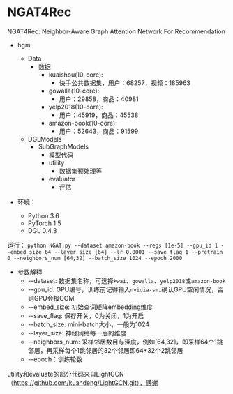 # NGAT4Rec
NGAT4Rec: Neighbor-Aware Graph Attention Network For Recommendation

* hgm
  - Data
    + 数据
      * kuaishou(10-core):
        * 快手公共数据集，用户：68257，视频：185963
      * gowalla(10-core):
        * 用户：29858，商品：40981
      * yelp2018(10-core):
        * 用户：45919，商品：45538
      * amazon-book(10-core):
        * 用户：52643，商品：91599
  - DGLModels
    + SubGraphModels
      * 模型代码
      * utility
        - 数据集预处理等
      * evaluator
        - 评估

* 环境：
  - Python 3.6
  - PyTorch 1.5
  - DGL 0.4.3

运行：
```python NGAT.py --dataset amazon-book --regs [1e-5] --gpu_id 1 --embed_size 64 --layer_size [64] --lr 0.0001 --save_flag 1 --pretrain 0 --neighbors_num [64,32] --batch_size 1024 --epoch 2000```

* 参数解释
  - --dataset: 数据集名称，可选择`kwai`、`gowalla`、`yelp2018`或`amazon-book`
  - --gpu_id: GPU编号，训练前记得输入`nvidia-smi`确认GPU空闲情况，否则GPU会报OOM
  - --embed_size: 初始查词矩阵embedding维度
  - --save_flag: 保存开关，0为关闭，1为开启
  - --batch_size: mini-batch大小，一般为1024
  - --layer_size: 神经网络每一层的维度
  - --neighbors_num: 采样邻居数目与深度，例如[64,32]，即采样64个1跳邻居，再采样每个1跳邻居的32个邻居即64*32个2跳邻居
  - --epoch：训练轮数

utility和evaluate的部分代码来自LightGCN（https://github.com/kuandeng/LightGCN.git），感谢
